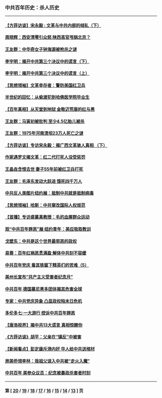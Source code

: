 ### 中共百年历史：杀人历史
---
#### [【方菲访谈】宋永毅 : 文革与中共内部的倾轧（下）](../../pages/nf1176106/n13486836.md?02200430) 
#### [周晓辉：西安清零引众怒 陕西高官甩锅北京？](../../pages/nf1176106/n13484627.md?02200430) 
#### [王友群：中华奇女子钟海源被枪杀之谜](../../pages/nf1176106/n13430555.md?02200430) 
#### [李宇明：揭开中共第三个决议中的谎言（下）](../../pages/nf1176106/n13389389.md?02200430) 
#### [李宇明：揭开中共第三个决议中的谎言（上）](../../pages/nf1176106/n13388697.md?02200430) 
#### [【思想领袖】文革幸存者：警防美国红卫兵](../../pages/nf1176106/n13339289.md?02200430) 
#### [半世纪的回忆：从偷渡犯到哈佛医学院毕业生](../../pages/nf1176106/n13345328.md?02200430) 
#### [【百年真相】从天堂到地狱 金敬迈荒唐的红与黑](../../pages/nf1176106/n13336995.md?02200430) 
#### [王友群：马寅初被批判 至少4.5亿胎儿被杀](../../pages/nf1176106/n13260313.md?02200430) 
#### [王友群：1975年河南溃坝23万人死亡之谜](../../pages/nf1176106/n13231576.md?02200430) 
#### [【方菲访谈】专访宋永毅：揭广西文革骇人真相 （下）](../../pages/nf1176106/n13209074.md?02200430) 
#### [作家遇罗文揭文革：红二代打死人没受惩罚](../../pages/nf1176106/n13205254.md?02200430) 
#### [王晶垚含恨去世 妻子55年前被红卫兵打死](../../pages/nf1176106/n13203590.md?02200430) 
#### [王友群：毛泽东发动大跃进 饿死四千万人](../../pages/nf1176106/n13177158.md?02200430) 
#### [中共反人类图片纽约展：抵制中共就是抵制病毒](../../pages/nf1176106/n13115371.md?02200430) 
#### [【思想领袖】哈斯：中共窜改国际人权规范](../../pages/nf1176106/n13053647.md?02200430) 
#### [【首播】专访盛慕真教授：毛的血腥群众运动](../../pages/nf1176106/n13091782.md?02200430) 
#### [观“中共百年罪恶”展 纽约青年：美应吸取教训](../../pages/nf1176106/n13085246.md?02200430) 
#### [戈壁东：中共是这个世界最邪恶的政权](../../pages/nf1176106/n13085641.md?02200430) 
#### [易蓉：百年红祸恶贯满盈 解体中共刻不容缓](../../pages/nf1176106/n13084455.md?02200430) 
#### [中共百年党庆 看其铁窗下精英们的苦难（5）](../../pages/nf1176106/n13076766.md?02200430) 
#### [美州长宣布“共产主义受害者纪念月”](../../pages/nf1176106/n13074024.md?02200430) 
#### [中共百年 德国慕尼黑多团体揭其危害全球](../../pages/nf1176106/n13068873.md?02200430) 
#### [专家：中共党庆异象 凸显政权陷末日危机](../../pages/nf1176106/n13067084.md?02200430) 
#### [多伦多七·一大游行 控诉中共百年罪恶](../../pages/nf1176106/n13062043.md?02200430) 
#### [【唐浩视界】揭中共13大谎言 真相惊醒你](../../pages/nf1176106/n13065208.md?02200430) 
#### [《方菲访谈》胡平：父亲在“镇反”中被害](../../pages/nf1176106/n13064114.md?02200430) 
#### [【新闻看点】彭定康斥港内奸 华人给中共送棺材](../../pages/nf1176106/n13064230.md?02200430) 
#### [旅美侨领李林：我祖父误入中共被“走火入魔”](../../pages/nf1176106/n13062777.md?02200430) 
#### [中共百年 美参众议员：纪念被暴政杀害者时刻](../../pages/nf1176106/n13063735.md?02200430) 

---
#### 第 [ [20](./20.md?02200430) / [19](./19.md?02200430) / [18](./18.md?02200430) / [17](./17.md?02200430) / [16](./16.md?02200430) / [15](./15.md?02200430) / [14](./14.md?02200430) / [13](./13.md?02200430) ] 页
